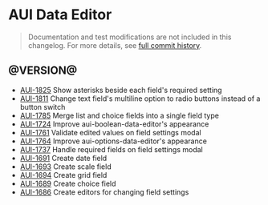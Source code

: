 # AUI Data Editor

> Documentation and test modifications are not included in this changelog. For more details, see [full commit history](https://github.com/liferay/alloy-ui/commits/master/src/aui-data-editor).

## @VERSION@

* [AUI-1825](https://issues.liferay.com/browse/AUI-1825) Show asterisks beside each field's required setting
* [AUI-1811](https://issues.liferay.com/browse/AUI-1811) Change text field's multiline option to radio buttons instead of a button switch
* [AUI-1785](https://issues.liferay.com/browse/AUI-1785) Merge list and choice fields into a single field type
* [AUI-1724](https://issues.liferay.com/browse/AUI-1724) Improve aui-boolean-data-editor's appearance
* [AUI-1761](https://issues.liferay.com/browse/AUI-1761) Validate edited values on field settings modal
* [AUI-1764](https://issues.liferay.com/browse/AUI-1764) Improve aui-options-data-editor's appearance
* [AUI-1737](https://issues.liferay.com/browse/AUI-1737) Handle required fields on field settings modal
* [AUI-1691](https://issues.liferay.com/browse/AUI-1691) Create date field
* [AUI-1693](https://issues.liferay.com/browse/AUI-1693) Create scale field
* [AUI-1694](https://issues.liferay.com/browse/AUI-1694) Create grid field
* [AUI-1689](https://issues.liferay.com/browse/AUI-1689) Create choice field
* [AUI-1686](https://issues.liferay.com/browse/AUI-1686) Create editors for changing field settings
